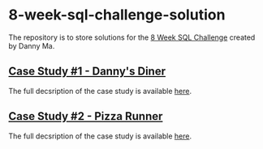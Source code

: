 # 8-week-sql-challenge-solution
The repository is to store solutions for the [8 Week SQL Challenge](https://8weeksqlchallenge.com/) created by Danny Ma. 


## [Case Study #1 - Danny's Diner](https://github.com/anastasiaromane/8-week-sql-challenge-solution/tree/main/Case%20Study%20%231%20-%20Danny's%20Diner)
The full decsription of the case study is available [here](https://8weeksqlchallenge.com/case-study-1/).

## [Case Study #2 - Pizza Runner](https://github.com/anastasiaromane/8-week-sql-challenge-solution/tree/main/Case%20Study%20%232%20-%20Pizza%20Runner)
The full decsription of the case study is available [here](https://8weeksqlchallenge.com/case-study-2/).
